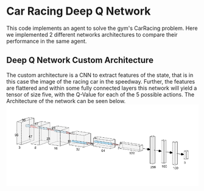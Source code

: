 # Car Racing Deep Q Network

This code implements an agent to solve the gym's CarRacing problem. Here we implemented 2 different networks architectures to compare their performance in the same agent.

## Deep Q Network Custom Architecture
The custom architecture is a CNN to extract features of the state, that is in this case the image of the racing car in the speedway. Further, the features are flattered and within some fully connected layers this network will yield a tensor of size five, with the Q-Value for each of the 5 possible actions.
The Architecture of the network can be seen below.
![Alt text](DQN.png)
